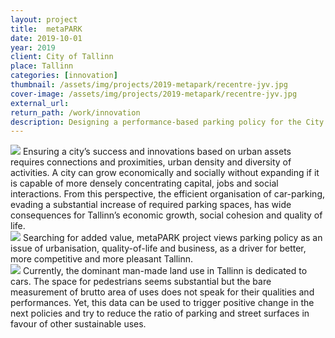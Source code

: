 ```yaml
---
layout: project
title:  metaPARK
date: 2019-10-01
year: 2019
client: City of Tallinn
place: Tallinn
categories: [innovation]
thumbnail: /assets/img/projects/2019-metapark/recentre-jyv.jpg
cover-image: /assets/img/projects/2019-metapark/recentre-jyv.jpg
external_url:
return_path: /work/innovation
description: Designing a performance-based parking policy for the City of Tallinn.
---
```



<div class="default-box-s middle margin-project">
<img src="/assets/img/projects/recentre-jyv/recentre-jyv.jpg"/>
Ensuring a city’s success and innovations based on urban assets requires connections and proximities, urban density and diversity of activities. A city can grow economically and socially without expanding if it is capable of more densely concentrating capital, jobs and social interactions. From this perspective, the efficient organisation of car-parking, evading a substantial increase of required parking spaces, has wide consequences for Tallinn’s economic growth, social cohesion and quality of life.
</div>

<div class="default-box-s middle margin-project">
<img src="/assets/img/projects/recentre-jyv/recentre-jyv.jpg"/>
Searching for added value, metaPARK project views parking policy as an issue of urbanisation, quality-of-life and business, as a driver for better, more competitive and more pleasant Tallinn. 
</div>

<div class="default-box-s middle margin-project">
<img src="/assets/img/projects/recentre-jyv/recentre-jyv.jpg"/>
Currently, the dominant man-made land use in Tallinn is dedicated to cars. The space for pedestrians seems substantial but the bare measurement of brutto area of uses does not speak for their qualities and performances. Yet, this data can be used to trigger positive change in the next policies and try to reduce the ratio of parking and street surfaces in favour of other sustainable uses.
</div>


